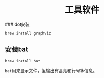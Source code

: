 <h1 align="center">工具软件</h1>
### dot安装

`brew install graphviz`







## 安装bat

```shell
brew install bat
```

`bat`用来显示文件，但输出有高亮和行号等信息。



